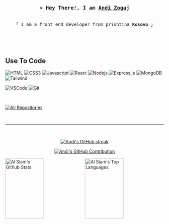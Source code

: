 
<!-- Intro  -->
<h3 align="center">
        <samp>&gt; Hey There!, I am
                <b><a target="_blank" href="https://andizogaj22.com">Andi Zogaj</a></b>
        </samp>
</h3>


<p align="center"> 
  <samp>
    <a></a>
    <br>
    「 I am a front end developer from prishtina <b>Kosovo</b> 」
    <br>
    <br>
  </samp>
</p>

<br />

<br/>


## Use To Code
![HTML](https://img.shields.io/badge/HTML5-E34F26?style=for-the-badge&logo=html5&logoColor=white)
![CSS3](https://img.shields.io/badge/CSS3-1572B6?style=for-the-badge&logo=css3&logoColor=white)
![Javascript](https://img.shields.io/badge/Javascript-F0DB4F?style=for-the-badge&labelColor=black&logo=javascript&logoColor=F0DB4F)
![React](https://img.shields.io/badge/-React-61DBFB?style=for-the-badge&labelColor=black&logo=react&logoColor=61DBFB)
![Nodejs](https://img.shields.io/badge/Nodejs-3C873A?style=for-the-badge&labelColor=black&logo=node.js&logoColor=3C873A)
![Express.js](https://img.shields.io/badge/Express.js-000000?style=for-the-badge&logo=express&logoColor=white)
![MongoDB](https://img.shields.io/badge/MongoDB-4EA94B?style=for-the-badge&logo=mongodb&logoColor=white)
![Tailwind](https://img.shields.io/badge/Tailwind_CSS-092749?style=for-the-badge&logo=tailwindcss&logoColor=06B6D4&labelColor=000000)


![VSCode](https://img.shields.io/badge/Visual_Studio-0078d7?style=for-the-badge&logo=visual%20studio&logoColor=white)
![Git](https://img.shields.io/badge/Git-F05032?style=for-the-badge&logo=git&logoColor=white)

<br/>



<p align="left">
  <a href="https://github.com/AndiZogaj22 ?tab=repositories" target="_blank"><img alt="All Repositories" title="All Repositories" src="https://img.shields.io/badge/-All%20Repos-2962FF?style=for-the-badge&logo=koding&logoColor=white"/></a>
</p>

<br/>
<hr/>
<br/>

<p align="center">
  <a href="https://github.com/andizogaj22">
    <img src="https://github-readme-streak-stats.herokuapp.com/?user=andizogaj22&theme=radical&border=7F3FBF&background=0D1117" alt="Andi's GitHub streak"/>
  </a>
</p>

<p align="center">
  <a href="https://github.com/andizogaj22">
    <img src="https://github-profile-summary-cards.vercel.app/api/cards/profile-details?username=andizogaj22&theme=radical" alt="Andi's GitHub Contribution"/>
  </a>
</p>

<a> 
    <a href="https://github.com/andizogaj22"><img alt="Al Siam's Github Stats" src="https://denvercoder1-github-readme-stats.vercel.app/api?username=andizogaj22&show_icons=true&count_private=true&theme=react&border_color=7F3FBF&bg_color=0D1117&title_color=F85D7F&icon_color=F8D866" height="192px" width="49.5%"/></a>
  <a href="https://github.com/andizogaj22"><img alt="Al Siam's Top Languages" src="https://denvercoder1-github-readme-stats.vercel.app/api/top-langs/?username=andizogaj22&langs_count=8&layout=compact&theme=react&border_color=7F3FBF&bg_color=0D1117&title_color=F85D7F&icon_color=F8D866" height="192px" width="49.5%"/></a>
  <br/>
</a>
